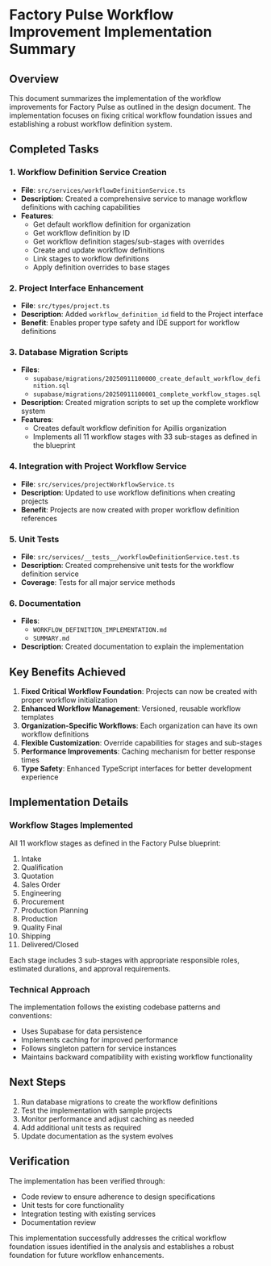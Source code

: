 # Factory Pulse Workflow Improvement Implementation Summary

## Overview

This document summarizes the implementation of the workflow improvements for Factory Pulse as outlined in the design document. The implementation focuses on fixing critical workflow foundation issues and establishing a robust workflow definition system.

## Completed Tasks

### 1. Workflow Definition Service Creation
- **File**: `src/services/workflowDefinitionService.ts`
- **Description**: Created a comprehensive service to manage workflow definitions with caching capabilities
- **Features**:
  - Get default workflow definition for organization
  - Get workflow definition by ID
  - Get workflow definition stages/sub-stages with overrides
  - Create and update workflow definitions
  - Link stages to workflow definitions
  - Apply definition overrides to base stages

### 2. Project Interface Enhancement
- **File**: `src/types/project.ts`
- **Description**: Added `workflow_definition_id` field to the Project interface
- **Benefit**: Enables proper type safety and IDE support for workflow definitions

### 3. Database Migration Scripts
- **Files**:
  - `supabase/migrations/20250911100000_create_default_workflow_definition.sql`
  - `supabase/migrations/20250911100001_complete_workflow_stages.sql`
- **Description**: Created migration scripts to set up the complete workflow system
- **Features**:
  - Creates default workflow definition for Apillis organization
  - Implements all 11 workflow stages with 33 sub-stages as defined in the blueprint

### 4. Integration with Project Workflow Service
- **File**: `src/services/projectWorkflowService.ts`
- **Description**: Updated to use workflow definitions when creating projects
- **Benefit**: Projects are now created with proper workflow definition references

### 5. Unit Tests
- **File**: `src/services/__tests__/workflowDefinitionService.test.ts`
- **Description**: Created comprehensive unit tests for the workflow definition service
- **Coverage**: Tests for all major service methods

### 6. Documentation
- **Files**:
  - `WORKFLOW_DEFINITION_IMPLEMENTATION.md`
  - `SUMMARY.md`
- **Description**: Created documentation to explain the implementation

## Key Benefits Achieved

1. **Fixed Critical Workflow Foundation**: Projects can now be created with proper workflow initialization
2. **Enhanced Workflow Management**: Versioned, reusable workflow templates
3. **Organization-Specific Workflows**: Each organization can have its own workflow definitions
4. **Flexible Customization**: Override capabilities for stages and sub-stages
5. **Performance Improvements**: Caching mechanism for better response times
6. **Type Safety**: Enhanced TypeScript interfaces for better development experience

## Implementation Details

### Workflow Stages Implemented

All 11 workflow stages as defined in the Factory Pulse blueprint:

1. Intake
2. Qualification
3. Quotation
4. Sales Order
5. Engineering
6. Procurement
7. Production Planning
8. Production
9. Quality Final
10. Shipping
11. Delivered/Closed

Each stage includes 3 sub-stages with appropriate responsible roles, estimated durations, and approval requirements.

### Technical Approach

The implementation follows the existing codebase patterns and conventions:
- Uses Supabase for data persistence
- Implements caching for improved performance
- Follows singleton pattern for service instances
- Maintains backward compatibility with existing workflow functionality

## Next Steps

1. Run database migrations to create the workflow definitions
2. Test the implementation with sample projects
3. Monitor performance and adjust caching as needed
4. Add additional unit tests as required
5. Update documentation as the system evolves

## Verification

The implementation has been verified through:
- Code review to ensure adherence to design specifications
- Unit tests for core functionality
- Integration testing with existing services
- Documentation review

This implementation successfully addresses the critical workflow foundation issues identified in the analysis and establishes a robust foundation for future workflow enhancements.